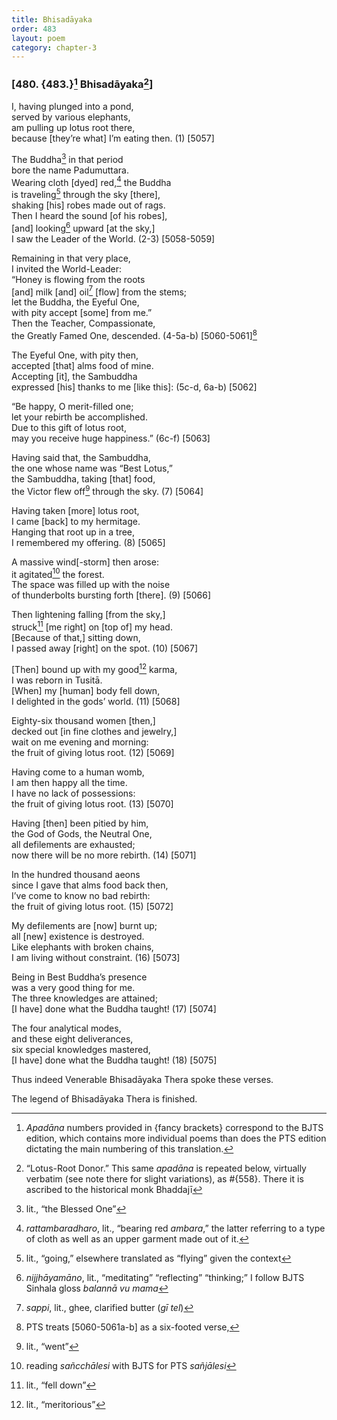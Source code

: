 ```yaml
---
title: Bhisadāyaka
order: 483
layout: poem
category: chapter-3
---
```


### \[480. {483.}[^1] Bhisadāyaka[^2]\]

I, having plunged into a pond,  
served by various elephants,  
am pulling up lotus root there,  
because \[they’re what\] I’m eating then. (1) \[5057\]

The Buddha[^3] in that period  
bore the name Padumuttara.  
Wearing cloth \[dyed\] red,[^4] the Buddha  
is traveling[^5] through the sky \[there\],  
shaking \[his\] robes made out of rags.  
Then I heard the sound \[of his robes\],  
\[and\] looking[^6] upward \[at the sky,\]  
I saw the Leader of the World. (2-3) \[5058-5059\]

Remaining in that very place,  
I invited the World-Leader:  
“Honey is flowing from the roots  
\[and\] milk \[and\] oil[^7] \[flow\] from the stems;  
let the Buddha, the Eyeful One,  
with pity accept \[some\] from me.”  
Then the Teacher, Compassionate,  
the Greatly Famed One, descended. (4-5a-b) \[5060-5061\][^8]

The Eyeful One, with pity then,  
accepted \[that\] alms food of mine.  
Accepting \[it\], the Sambuddha  
expressed \[his\] thanks to me \[like this\]: (5c-d, 6a-b) \[5062\]

“Be happy, O merit-filled one;  
let your rebirth be accomplished.  
Due to this gift of lotus root,  
may you receive huge happiness.” (6c-f) \[5063\]

Having said that, the Sambuddha,  
the one whose name was “Best Lotus,”  
the Sambuddha, taking \[that\] food,  
the Victor flew off[^9] through the sky. (7) \[5064\]

Having taken \[more\] lotus root,  
I came \[back\] to my hermitage.  
Hanging that root up in a tree,  
I remembered my offering. (8) \[5065\]

A massive wind\[-storm\] then arose:  
it agitated[^10] the forest.  
The space was filled up with the noise  
of thunderbolts bursting forth \[there\]. (9) \[5066\]

Then lightening falling \[from the sky,\]  
struck[^11] \[me right\] on \[top of\] my head.  
\[Because of that,\] sitting down,  
I passed away \[right\] on the spot. (10) \[5067\]

\[Then\] bound up with my good[^12] karma,  
I was reborn in Tusitā.  
\[When\] my \[human\] body fell down,  
I delighted in the gods’ world. (11) \[5068\]

Eighty-six thousand women \[then,\]  
decked out \[in fine clothes and jewelry,\]  
wait on me evening and morning:  
the fruit of giving lotus root. (12) \[5069\]

Having come to a human womb,  
I am then happy all the time.  
I have no lack of possessions:  
the fruit of giving lotus root. (13) \[5070\]

Having \[then\] been pitied by him,  
the God of Gods, the Neutral One,  
all defilements are exhausted;  
now there will be no more rebirth. (14) \[5071\]

In the hundred thousand aeons  
since I gave that alms food back then,  
I’ve come to know no bad rebirth:  
the fruit of giving lotus root. (15) \[5072\]

My defilements are \[now\] burnt up;  
all \[new\] existence is destroyed.  
Like elephants with broken chains,  
I am living without constraint. (16) \[5073\]

Being in Best Buddha’s presence  
was a very good thing for me.  
The three knowledges are attained;  
\[I have\] done what the Buddha taught! (17) \[5074\]

The four analytical modes,  
and these eight deliverances,  
six special knowledges mastered,  
\[I have\] done what the Buddha taught! (18) \[5075\]

Thus indeed Venerable Bhisadāyaka Thera spoke these verses.

The legend of Bhisadāyaka Thera is finished.

[^1]: *Apadāna* numbers provided in {fancy brackets} correspond to the BJTS edition, which contains more individual poems than does the PTS edition dictating the main numbering of this translation.

[^2]: “Lotus-Root Donor.” This same *apadāna* is repeated below, virtually verbatim (see note there for slight variations), as \#{558}. There it is ascribed to the historical monk Bhaddajī

[^3]: lit., “the Blessed One”

[^4]: *rattambaradharo*, lit., “bearing red *ambara*,” the latter referring to a type of cloth as well as an upper garment made out of it.

[^5]: lit., “going,” elsewhere translated as “flying” given the context

[^6]: *nijjhāyamāno*, lit., “meditating” “reflecting” “thinking;” I follow BJTS Sinhala gloss *balannā vu mama*

[^7]: *sappi*, lit., ghee, clarified butter (*gī tel*)

[^8]: PTS treats \[5060-5061a-b\] as a six-footed verse,

[^9]: lit., “went”

[^10]: reading *sañ<span class="diacritics" data-state="on">c</span><span class="no-diacritics" data-state="off">ch</span>ālesi* with BJTS for PTS *sañjālesi*

[^11]: lit., “fell down”

[^12]: lit., “meritorious”
